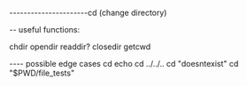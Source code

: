 
----------------------cd (change directory)

-- useful functions:

chdir
opendir
readdir?
closedir
getcwd


----	possible edge cases
cd echo
cd ../../..
cd "doesntexist"
cd "$PWD/file_tests"